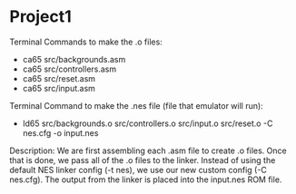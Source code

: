 # Project1

Terminal Commands to make the .o files:
- ca65 src/backgrounds.asm
- ca65 src/controllers.asm
- ca65 src/reset.asm
- ca65 src/input.asm



Terminal Command to make the .nes file (file that emulator will run):
- ld65 src/backgrounds.o src/controllers.o src/input.o src/reset.o -C nes.cfg -o input.nes

Description:
We are first assembling each .asm file to create .o files. Once that is done, we pass all of the .o files to the linker. Instead of using the default NES linker config (-t nes), we use our new custom config (-C nes.cfg). The output from the linker is placed into the input.nes ROM file.